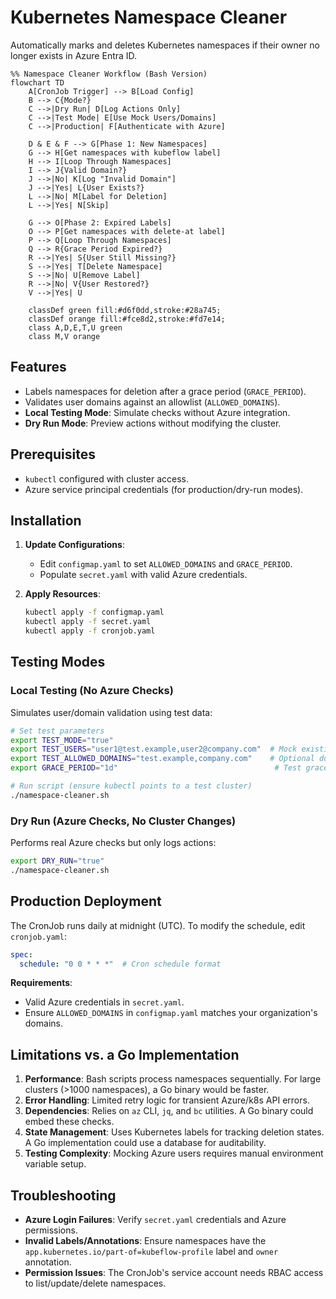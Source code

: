 # Kubernetes Namespace Cleaner

Automatically marks and deletes Kubernetes namespaces if their owner no longer exists in Azure Entra ID.

```mermaid
%% Namespace Cleaner Workflow (Bash Version)
flowchart TD
    A[CronJob Trigger] --> B[Load Config]
    B --> C{Mode?}
    C -->|Dry Run| D[Log Actions Only]
    C -->|Test Mode| E[Use Mock Users/Domains]
    C -->|Production| F[Authenticate with Azure]

    D & E & F --> G[Phase 1: New Namespaces]
    G --> H[Get namespaces with kubeflow label]
    H --> I[Loop Through Namespaces]
    I --> J{Valid Domain?}
    J -->|No| K[Log "Invalid Domain"]
    J -->|Yes| L{User Exists?}
    L -->|No| M[Label for Deletion]
    L -->|Yes| N[Skip]

    G --> O[Phase 2: Expired Labels]
    O --> P[Get namespaces with delete-at label]
    P --> Q[Loop Through Namespaces]
    Q --> R{Grace Period Expired?}
    R -->|Yes| S{User Still Missing?}
    S -->|Yes| T[Delete Namespace]
    S -->|No| U[Remove Label]
    R -->|No| V{User Restored?}
    V -->|Yes| U

    classDef green fill:#d6f0dd,stroke:#28a745;
    classDef orange fill:#fce8d2,stroke:#fd7e14;
    class A,D,E,T,U green
    class M,V orange
```

## Features

- Labels namespaces for deletion after a grace period (`GRACE_PERIOD`).
- Validates user domains against an allowlist (`ALLOWED_DOMAINS`).
- **Local Testing Mode**: Simulate checks without Azure integration.
- **Dry Run Mode**: Preview actions without modifying the cluster.

## Prerequisites

- `kubectl` configured with cluster access.
- Azure service principal credentials (for production/dry-run modes).

## Installation

1. **Update Configurations**:
   - Edit `configmap.yaml` to set `ALLOWED_DOMAINS` and `GRACE_PERIOD`.
   - Populate `secret.yaml` with valid Azure credentials.

2. **Apply Resources**:
   ```bash
   kubectl apply -f configmap.yaml
   kubectl apply -f secret.yaml
   kubectl apply -f cronjob.yaml
   ```

## Testing Modes

### Local Testing (No Azure Checks)
Simulates user/domain validation using test data:
```bash
# Set test parameters
export TEST_MODE="true"
export TEST_USERS="user1@test.example,user2@company.com"  # Mock existing users
export TEST_ALLOWED_DOMAINS="test.example,company.com"    # Optional domain override
export GRACE_PERIOD="1d"                                   # Test grace period

# Run script (ensure kubectl points to a test cluster)
./namespace-cleaner.sh
```

### Dry Run (Azure Checks, No Cluster Changes)
Performs real Azure checks but only logs actions:
```bash
export DRY_RUN="true"
./namespace-cleaner.sh
```

## Production Deployment
The CronJob runs daily at midnight (UTC). To modify the schedule, edit `cronjob.yaml`:
```yaml
spec:
  schedule: "0 0 * * *"  # Cron schedule format
```

**Requirements**:
- Valid Azure credentials in `secret.yaml`.
- Ensure `ALLOWED_DOMAINS` in `configmap.yaml` matches your organization's domains.

## Limitations vs. a Go Implementation
1. **Performance**: Bash scripts process namespaces sequentially. For large clusters (>1000 namespaces), a Go binary would be faster.
2. **Error Handling**: Limited retry logic for transient Azure/k8s API errors.
3. **Dependencies**: Relies on `az` CLI, `jq`, and `bc` utilities. A Go binary could embed these checks.
4. **State Management**: Uses Kubernetes labels for tracking deletion states. A Go implementation could use a database for auditability.
5. **Testing Complexity**: Mocking Azure users requires manual environment variable setup.

## Troubleshooting
- **Azure Login Failures**: Verify `secret.yaml` credentials and Azure permissions.
- **Invalid Labels/Annotations**: Ensure namespaces have the `app.kubernetes.io/part-of=kubeflow-profile` label and `owner` annotation.
- **Permission Issues**: The CronJob's service account needs RBAC access to list/update/delete namespaces.
